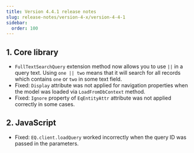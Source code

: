 ```yaml
---
title: Version 4.4.1 release notes
slug: release-notes/version-4-x/version-4-4-1
sidebar:
  order: 100
---
```


## 1. Core library

* `FullTextSearchQuery` extension method now allows you to use `||` in a query text. Using `one || two` means that it will search for all records which contains `one` or `two` in some text field. 
* Fixed: `Display` attribute was not applied for navigation properties when the model was loaded via `LoadFromDbContext` method.
* Fixed: `Ignore` property of `EqEntityAttr` attribute was not applied correctly in some cases.

## 2. JavaScript
 
* Fixed: `EQ.client.loadQuery` worked incorrectly when the query ID was passed in the parameters.
